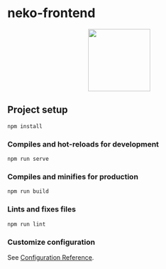 # neko-frontend

<p align="center"><img width="140"src="https://github.com/huhehuhehu/neko-frontend/blob/screenshots/homepage.png?raw=true"></p>

## Project setup

```
npm install
```

### Compiles and hot-reloads for development

```
npm run serve
```

### Compiles and minifies for production

```
npm run build
```

### Lints and fixes files

```
npm run lint
```

### Customize configuration

See [Configuration Reference](https://cli.vuejs.org/config/).
